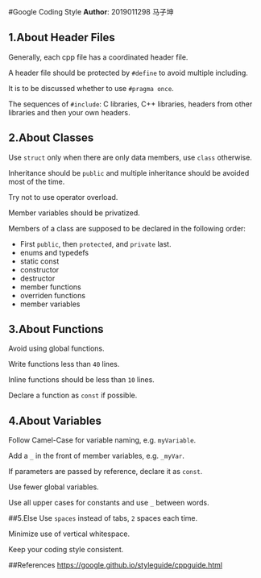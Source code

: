 #Google Coding Style
**Author**:  2019011298 马子坤

## 1.About Header Files
Generally, each cpp file has a coordinated header file.

A header file should be protected by `#define` to avoid multiple including.

It is to be discussed whether to use `#pragma once`.

The sequences of `#include`: C libraries, C++ libraries, headers from other libraries and then your own headers.


## 2.About Classes
Use `struct` only when there are only data members, use `class` otherwise.

Inheritance should be `public` and multiple inheritance should be avoided most of the time.

Try not to use operator overload.

Member variables should be privatized.

Members of a class are supposed to be declared in the following order:

+ First `public`, then `protected`, and `private` last.
+ enums and typedefs
+ static const
+ constructor
+ destructor
+ member functions
+ overriden functions
+ member variables

## 3.About Functions
Avoid using global functions.

Write functions less than `40` lines.

Inline functions should be less than `10` lines.

Declare a function as `const` if possible.

## 4.About Variables
Follow Camel-Case for variable naming, e.g. `myVariable`.

Add a `_` in the front of member variables, e.g. `_myVar`.

If parameters are passed by reference, declare it as `const`.

Use fewer global variables.

Use all upper cases for constants and use `_` between words.

##5.Else
Use `spaces` instead of tabs, `2` spaces each time.

Minimize use of vertical whitespace.

Keep your coding style consistent.

##References
https://google.github.io/styleguide/cppguide.html
